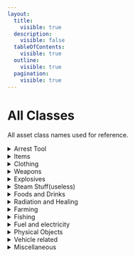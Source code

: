 ```yaml
---
layout:
  title:
    visible: true
  description:
    visible: false
  tableOfContents:
    visible: true
  outline:
    visible: true
  pagination:
    visible: true
---
```


# All Classes

All asset class names used for reference.

<details>

<summary>Arrest Tool</summary>

* ItemArrestEndAsset/Arrest End Asset
* ItemArrestStartAsset/Arrest Start Asset

</details>

<details>

<summary>Items</summary>

* ItemAsset/Item Asset
* ItemSupplyAsset/Supply Asset

</details>

<details>

<summary>Clothing</summary>

* ItemBackpackAsset/Backpack Asset
* ItemBagAsset/Bag Asset
* ItemClothingAsset/Clothing Asset
* ItemGearAsset/Gear Asset
* ItemGlassesAsset/Glasses Asset
* ItemHatAsset/Hat Asset
* ItemPantsAsset/Pants Asset
* ItemShirtAsset/Shirt Asset
* ItemVestAsset/Vest Asset
* OutfitAsset/Outfit Asset

</details>

<details>

<summary>Weapons</summary>

* ItemWeaponAsset/Weapon Asset
* ItemTacticalAsset/Tactical Asset
* ItemBarrelAsset/Barrel Asset
* ItemCaliberAsset/Caliber Asset
* ItemGripAsset/Grip Asset
* ItemGunAsset/Gun Asset
* ItemMagazineAsset/Magazine Asset
* ItemMeleeAsset/Melee Asset
* ItemOpticAsset/Optic Asset
* ItemSentryAsset/Sentry Asset
* ItemSightAsset/Sight Asset
* ItemThrowableAsset/Throwable Asset

</details>

<details>

<summary>Explosives</summary>

* ItemDetonatorAsset/Detonator Asset
* ItemChargeAsset/Charge Asset

</details>

<details>

<summary>Steam Stuff(useless)</summary>

* ~~ItemBoxAsset/Box Asset~~
* ~~ItemKeyAsset/Key Asset~~

</details>

<details>

<summary>Foods and Drinks</summary>

* ItemConsumeableAsset/Consumeable Asset
* ItemFoodAsset/Food Asset
* ItemWaterAsset/Water Asset

</details>

<details>

<summary>Radiation and Healing</summary>

* ItemFilterAsset/Filter Asset
* ItemMaskAsset/Mask Asset
* ItemMedicalAsset/Medical Asset

</details>

<details>

<summary>Farming</summary>

* ItemFarmAsset/Farm Asset
* ItemGrowerAsset/Grower Asset

</details>

<details>

<summary>Fishing</summary>

* ItemFisherAsset/Fisher Asset

</details>

<details>

<summary>Fuel and electricity</summary>

* ItemFuelAsset/Fuel Asset
* ItemGeneratorAsset/Generator Asset
* ItemOilPumpAsset/Oil Pump Asset
* ItemRefillAsset/Refill Asset
* ItemTankAsset/Tank Asset

</details>

<details>

<summary>Physical Objects</summary>

* ItemPlaceableAsset/Placeable Asset
* ItemMapAsset/Map Asset
* ItemStorageAsset/Storage Asset
* ItemStructureAsset/Structure Asset
* ItemBarricadeAsset/Barricade Asset
* ItemBeaconAsset/Beacon Asset
* FoliageAsset/Foliage Asset
* LevelAsset/Level Asset
* ObjectAsset/Object Asset
* PhysicsMaterialAsset/Physics Material Asset
* PhysicsMaterialExtensionAsset/Physics Material Extension Asset
* ResourceAsset/Resource Asset
* ItemTrapAsset/Trap Asset

</details>

<details>

<summary>Vehicle related</summary>

* ItemTireAsset/Tire Asset
* ItemToolAsset/Tool Asset
* ItemVehicleRepairToolAsset/Vehicle Repair Tool Asset
* VehicleAsset/Vehicle Asset
* VehiclePhysicsProfileAsset/Vehicle Physics Profile Asset

</details>

<details>

<summary>Miscellaneous</summary>

* ItemCloudAsset/Cloud Asset
* ItemCurrencyAsset/Currency Asset
* ItemLibraryAsset/Library Asset
* CraftingBlacklistAsset/Crafting Blacklist Asset
* AnimalAsset/Animal Asset
* AirdropAsset/Airdrop Asset
* EffectAsset/Effect Asset
* NPCAsset/NPC Asset
* SpawnAsset/Spawn Asset
* StereoSongAsset/Stereo Song Asset
* WeatherAsset/Weather Asset
* ZombieDifficultyAsset/ Zombie Difficulty Asset

</details>
